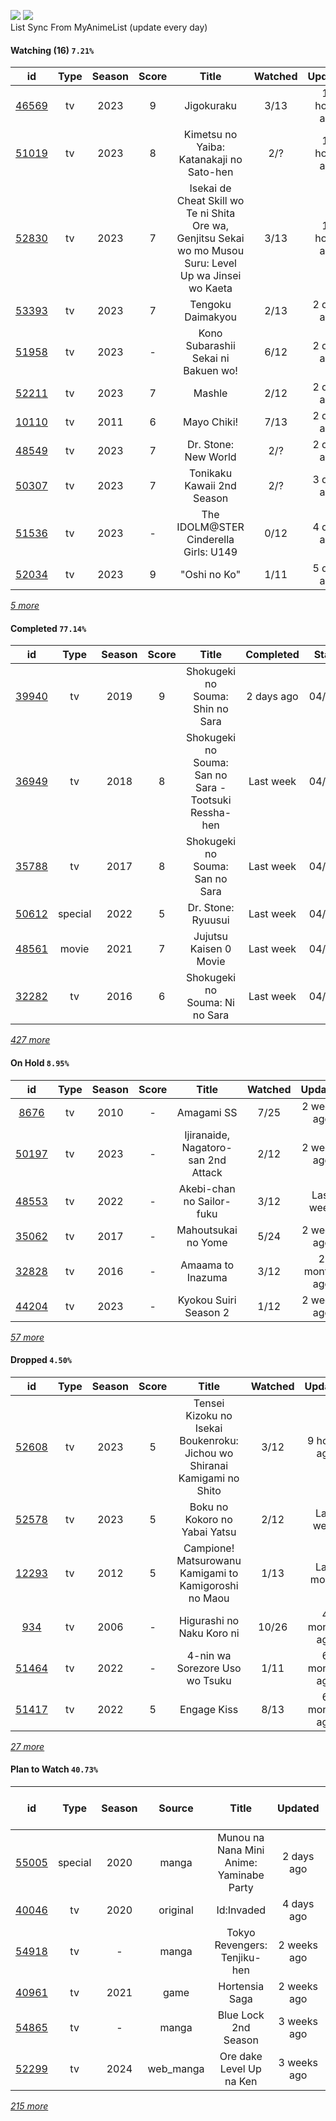 [![](https://img.shields.io/badge/MyAnimeList-2E51A2?logo=MyAnimeList&logoColor=FFFFFF&style=flat)](https://myanimelist.net/profile/Faelayis)
[![](https://img.shields.io/badge/Anilist-02A9FF?logo=AniList&logoColor=FFFFFF&style=flat)](https://anilist.co/user/Faelayis/)<br>
List Sync From MyAnimeList (update every day)

#### Watching (16) ``7.21%``

|                      id                      | Type | Season | Score |                                                   Title                                                   | Watched |    Updated   | Start Date |
| :------------------------------------------: | :--: | :----: | :---: | :-------------------------------------------------------------------------------------------------------: | :-----: | :----------: | :--------: |
| [46569](https://myanimelist.net/anime/46569) |  tv  |  2023  |   9   |                                                 Jigokuraku                                                |   3/13  | 10 hours ago | 04/02/2023 |
| [51019](https://myanimelist.net/anime/51019) |  tv  |  2023  |   8   |                                  Kimetsu no Yaiba: Katanakaji no Sato-hen                                 |   2/?   | 10 hours ago | 04/09/2023 |
| [52830](https://myanimelist.net/anime/52830) |  tv  |  2023  |   7   | Isekai de Cheat Skill wo Te ni Shita Ore wa, Genjitsu Sekai wo mo Musou Suru: Level Up wa Jinsei wo Kaeta |   3/13  | 10 hours ago | 04/04/2023 |
| [53393](https://myanimelist.net/anime/53393) |  tv  |  2023  |   7   |                                             Tengoku Daimakyou                                             |   2/13  |  2 days ago  | 04/02/2023 |
| [51958](https://myanimelist.net/anime/51958) |  tv  |  2023  |   -   |                                    Kono Subarashii Sekai ni Bakuen wo!                                    |   6/12  |  2 days ago  | 04/06/2023 |
| [52211](https://myanimelist.net/anime/52211) |  tv  |  2023  |   7   |                                                   Mashle                                                  |   2/12  |  2 days ago  | 04/08/2023 |
| [10110](https://myanimelist.net/anime/10110) |  tv  |  2011  |   6   |                                                Mayo Chiki!                                                |   7/13  |  2 days ago  | 04/14/2023 |
| [48549](https://myanimelist.net/anime/48549) |  tv  |  2023  |   7   |                                            Dr. Stone: New World                                           |   2/?   |  2 days ago  | 04/06/2023 |
| [50307](https://myanimelist.net/anime/50307) |  tv  |  2023  |   7   |                                         Tonikaku Kawaii 2nd Season                                        |   2/?   |  3 days ago  | 04/08/2023 |
| [51536](https://myanimelist.net/anime/51536) |  tv  |  2023  |   -   |                                   The IDOLM@STER Cinderella Girls: U149                                   |   0/12  |  4 days ago  | 04/13/2023 |
| [52034](https://myanimelist.net/anime/52034) |  tv  |  2023  |   9   |                                                "Oshi no Ko"                                               |   1/11  |  5 days ago  | 04/12/2023 |


*[5 more](https://github.com/Faelayis/MyAnimeList-History/blob/master/List/Anime/watching.md)*

#### Completed ``77.14%``

|                      id                      |   Type  | Season | Score |                                                   Title                                                   |   Completed   | Start Date | Finish Date |
| :------------------------------------------: | :-----: | :----: | :---: | :-------------------------------------------------------------------------------------------------------: | :-----------: | :--------: | :---------: |
| [39940](https://myanimelist.net/anime/39940) |    tv   |  2019  |   9   |                                      Shokugeki no Souma: Shin no Sara                                     |   2 days ago  | 04/10/2023 |  04/16/2023 |
| [36949](https://myanimelist.net/anime/36949) |    tv   |  2018  |   8   |                           Shokugeki no Souma: San no Sara - Tootsuki Ressha-hen                           |   Last week   | 04/09/2023 |  04/10/2023 |
| [35788](https://myanimelist.net/anime/35788) |    tv   |  2017  |   8   |                                      Shokugeki no Souma: San no Sara                                      |   Last week   | 04/06/2023 |  04/09/2023 |
| [50612](https://myanimelist.net/anime/50612) | special |  2022  |   5   |                                             Dr. Stone: Ryuusui                                            |   Last week   | 04/06/2023 |  04/06/2023 |
| [48561](https://myanimelist.net/anime/48561) |  movie  |  2021  |   7   |                                           Jujutsu Kaisen 0 Movie                                          |   Last week   | 04/06/2023 |  04/06/2023 |
| [32282](https://myanimelist.net/anime/32282) |    tv   |  2016  |   6   |                                       Shokugeki no Souma: Ni no Sara                                      |   Last week   | 04/06/2023 |  04/06/2023 |


*[427 more](https://github.com/Faelayis/MyAnimeList-History/blob/master/List/Anime/completed.md)*

#### On Hold ``8.95%``

|                      id                      |   Type  | Season | Score |                                                     Title                                                    | Watched |    Updated    | Start Date |
| :------------------------------------------: | :-----: | :----: | :---: | :----------------------------------------------------------------------------------------------------------: | :-----: | :-----------: | :--------: |
|  [8676](https://myanimelist.net/anime/8676)  |    tv   |  2010  |   -   |                                                  Amagami SS                                                  |   7/25  |  2 weeks ago  | 03/23/2023 |
| [50197](https://myanimelist.net/anime/50197) |    tv   |  2023  |   -   |                                      Ijiranaide, Nagatoro-san 2nd Attack                                     |   2/12  |  2 weeks ago  | 03/20/2023 |
| [48553](https://myanimelist.net/anime/48553) |    tv   |  2022  |   -   |                                           Akebi-chan no Sailor-fuku                                          |   3/12  |   Last week   | 03/13/2023 |
| [35062](https://myanimelist.net/anime/35062) |    tv   |  2017  |   -   |                                              Mahoutsukai no Yome                                             |   5/24  |  2 weeks ago  | 03/01/2023 |
| [32828](https://myanimelist.net/anime/32828) |    tv   |  2016  |   -   |                                               Amaama to Inazuma                                              |   3/12  |  2 months ago | 01/12/2023 |
| [44204](https://myanimelist.net/anime/44204) |    tv   |  2023  |   -   |                                             Kyokou Suiri Season 2                                            |   1/12  |  2 weeks ago  | 01/09/2023 |


*[57 more](https://github.com/Faelayis/MyAnimeList-History/blob/master/List/Anime/on_hold.md)*

#### Dropped ``4.50%``

|                      id                      | Type | Season | Score |                                     Title                                    | Watched |    Updated    | Start Date |
| :------------------------------------------: | :--: | :----: | :---: | :--------------------------------------------------------------------------: | :-----: | :-----------: | :--------: |
| [52608](https://myanimelist.net/anime/52608) |  tv  |  2023  |   5   |   Tensei Kizoku no Isekai Boukenroku: Jichou wo Shiranai Kamigami no Shito   |   3/12  |  9 hours ago  | 04/03/2023 |
| [52578](https://myanimelist.net/anime/52578) |  tv  |  2023  |   5   |                         Boku no Kokoro no Yabai Yatsu                        |   2/12  |   Last week   | 04/02/2023 |
| [12293](https://myanimelist.net/anime/12293) |  tv  |  2012  |   5   |             Campione! Matsurowanu Kamigami to Kamigoroshi no Maou            |   1/13  |   Last month  | 03/20/2023 |
|   [934](https://myanimelist.net/anime/934)   |  tv  |  2006  |   -   |                           Higurashi no Naku Koro ni                          |  10/26  |  4 months ago | 12/23/2022 |
| [51464](https://myanimelist.net/anime/51464) |  tv  |  2022  |   -   |                        4-nin wa Sorezore Uso wo Tsuku                        |   1/11  |  6 months ago | 10/16/2022 |
| [51417](https://myanimelist.net/anime/51417) |  tv  |  2022  |   5   |                                  Engage Kiss                                 |   8/13  |  6 months ago | 07/03/2022 |


*[27 more](https://github.com/Faelayis/MyAnimeList-History/blob/master/List/Anime/dropped.md)*

#### Plan to Watch ``40.73%``

|                      id                      |   Type  | Season |    Source    |                                                        Title                                                        |    Updated    | Plan Start Date |
| :------------------------------------------: | :-----: | :----: | :----------: | :-----------------------------------------------------------------------------------------------------------------: | :-----------: | :-------------: |
| [55005](https://myanimelist.net/anime/55005) | special |  2020  |     manga    |                                       Munou na Nana Mini Anime: Yaminabe Party                                      |   2 days ago  |        -        |
| [40046](https://myanimelist.net/anime/40046) |    tv   |  2020  |   original   |                                                      Id:Invaded                                                     |   4 days ago  |        -        |
| [54918](https://myanimelist.net/anime/54918) |    tv   |    -   |     manga    |                                             Tokyo Revengers: Tenjiku-hen                                            |  2 weeks ago  |        -        |
| [40961](https://myanimelist.net/anime/40961) |    tv   |  2021  |     game     |                                                    Hortensia Saga                                                   |  2 weeks ago  |        -        |
| [54865](https://myanimelist.net/anime/54865) |    tv   |    -   |     manga    |                                                 Blue Lock 2nd Season                                                |  3 weeks ago  |        -        |
| [52299](https://myanimelist.net/anime/52299) |    tv   |  2024  |   web_manga  |                                               Ore dake Level Up na Ken                                              |  3 weeks ago  |        -        |


*[215 more](https://github.com/Faelayis/MyAnimeList-History/blob/master/List/Anime/plan_to_watch.md)*
